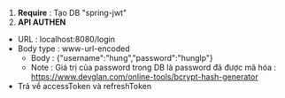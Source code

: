 1. **Require** : Tạo DB  "spring-jwt"
2. **API AUTHEN**
* URL : localhost:8080/login
* Body type : www-url-encoded
  * Body : {"username":"hung","password":"hunglp"}
  * Note : Giá trị của password trong DB là password đã được mã hóa : https://www.devglan.com/online-tools/bcrypt-hash-generator
* Trả về accessToken và refreshToken 
